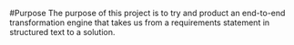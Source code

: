 #Purpose
The purpose of this project is to try and product an end-to-end transformation engine
 that takes us from a requirements statement in structured text to a solution.
 
